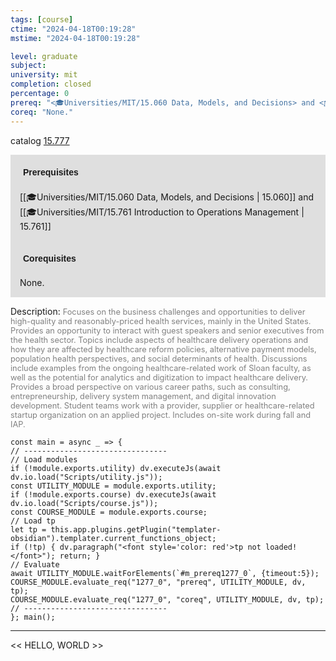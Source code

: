 ```yaml
---
tags: [course]
ctime: "2024-04-18T00:19:28"
mstime: "2024-04-18T00:19:28"

level: graduate
subject: 
university: mit
completion: closed
percentage: 0
prereq: "<🎓Universities/MIT/15.060 Data, Models, and Decisions> and <🎓Universities/MIT/15.761 Introduction to Operations Management>"
coreq: "None."
---
```


catalog [15.777](http://student.mit.edu/catalog/m15c.html#15.777)

<span style="display: block; padding: 15px; background-color: rgb(100, 100, 100, 0.2);"><font id="m_prereq1277_0" style="display: block; font-family: Arial, sans-serif; font-weight: bold; padding: 5px">Prerequisites</font><br><span id="prereq1277_0">[[🎓Universities/MIT/15.060 Data, Models, and Decisions | 15.060]] and [[🎓Universities/MIT/15.761 Introduction to Operations Management | 15.761]]</span></span>
<span style="display: block; padding: 15px; background-color: rgb(100, 100, 100, 0.2);"><font id="m_coreq1277_0" style="display: block; font-family: Arial, sans-serif; font-weight: bold; padding: 5px">Corequisites</font><br><span id="coreq1277_0">None.</span></span>

<font style="">Description:</font>
<font style="color: grey; font-size: 0.8rem;">Focuses on the business challenges and opportunities to deliver high-quality and reasonably-priced health services, mainly in the United States. Provides an opportunity to interact with guest speakers and senior executives from the health sector. Topics include aspects of healthcare delivery operations and how they are affected by healthcare reform policies, alternative payment models, population health perspectives, and social determinants of health. Discussions include examples from the ongoing healthcare-related work of Sloan faculty, as well as the potential for analytics and digitization to impact healthcare delivery. Provides a broad perspective on various career paths, such as consulting, entrepreneurship, delivery system management, and digital innovation development. Student teams work with a provider, supplier or healthcare-related startup organization on an applied project. Includes on-site work during fall and IAP.</font>

```dataviewjs
const main = async _ => {
// --------------------------------
// Load modules
if (!module.exports.utility) dv.executeJs(await dv.io.load("Scripts/utility.js"));
const UTILITY_MODULE = module.exports.utility;
if (!module.exports.course) dv.executeJs(await dv.io.load("Scripts/course.js"));
const COURSE_MODULE = module.exports.course;
// Load tp
let tp = this.app.plugins.getPlugin("templater-obsidian").templater.current_functions_object;
if (!tp) { dv.paragraph("<font style='color: red'>tp not loaded!</font>"); return; }
// Evaluate
await UTILITY_MODULE.waitForElements(`#m_prereq1277_0`, {timeout:5});
COURSE_MODULE.evaluate_req("1277_0", "prereq", UTILITY_MODULE, dv, tp);
COURSE_MODULE.evaluate_req("1277_0", "coreq", UTILITY_MODULE, dv, tp);
// --------------------------------
}; main();
```

---

<< HELLO, WORLD >>
